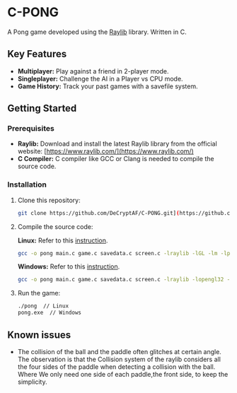 # C-PONG

A Pong game developed using the [Raylib](https://www.raylib.com/) library. Written in C.

## Key Features

* **Multiplayer:** Play against a friend in 2-player mode.
* **Singleplayer:** Challenge the AI in a Player vs CPU mode.
* **Game History:** Track your past games with a savefile system.

## Getting Started

### Prerequisites

* **Raylib:** Download and install the latest Raylib library from the official website: [https://www.raylib.com/](https://www.raylib.com/)
* **C Compiler:** C compiler like GCC or Clang is needed to compile the source code.

### Installation

1. Clone this repository:

   ```bash
   git clone https://github.com/DeCryptAF/C-PONG.git](https://github.com/ajwadmohtasim/C-PONG.git
   ```

2. Compile the source code:

   **Linux:**
   Refer to this [instruction](https://github.com/raysan5/raylib/wiki/Working-on-Windows).
   ```bash
   gcc -o pong main.c game.c savedata.c screen.c -lraylib -lGL -lm -lpthread -ldl -lrt -lX11
   ```

   **Windows:**
   Refer to this [instruction](https://github.com/raysan5/raylib/wiki/Working-on-Windows).
   ```bash
   gcc -o pong main.c game.c savedata.c screen.c -lraylib -lopengl32 -lgdi32 -lwinmm
   ```

4. Run the game:

   ```bash
   ./pong  // Linux
   pong.exe  // Windows
   ```

## Known issues
- The collision of the ball and the paddle often glitches at certain angle. The observation is that the Collision system of the raylib considers all the four sides of the paddle when detecting a collision with the ball. Where We only need one side of each paddle,the front side, to keep the simplicity. 
